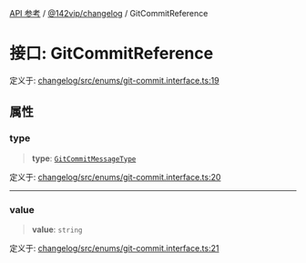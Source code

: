 [API 参考](../../../index.md) / [@142vip/changelog](../index.md) / GitCommitReference

# 接口: GitCommitReference

定义于: [changelog/src/enums/git-commit.interface.ts:19](https://github.com/142vip/core-x/blob/7cfc2fa6b24172631d6526590fc6ea4be89357c6/packages/changelog/src/enums/git-commit.interface.ts#L19)

## 属性

### type

> **type**: [`GitCommitMessageType`](../enumerations/GitCommitMessageType.md)

定义于: [changelog/src/enums/git-commit.interface.ts:20](https://github.com/142vip/core-x/blob/7cfc2fa6b24172631d6526590fc6ea4be89357c6/packages/changelog/src/enums/git-commit.interface.ts#L20)

***

### value

> **value**: `string`

定义于: [changelog/src/enums/git-commit.interface.ts:21](https://github.com/142vip/core-x/blob/7cfc2fa6b24172631d6526590fc6ea4be89357c6/packages/changelog/src/enums/git-commit.interface.ts#L21)
